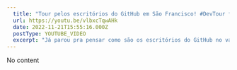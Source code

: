 ```yaml
---
  title: "Tour pelos escritórios do GitHub em São Francisco! #DevTour feat. @Alura"
  url: https://youtu.be/vlbxcTqwAHk
  date: 2022-11-21T15:55:16.000Z
  postType: YOUTUBE_VIDEO
  excerpt: "Já parou pra pensar como são os escritórios do GitHub no vale do silício? Finalmente saiu esse vídeo em parceria com a galera da Alura! Você vai ver o estudio que eles tem lá, a sala secreta do github, bibiloteca OS NOMES DAS SALAS QUE SÃO INCRÍVEIS! Mas enfim, só vai ver apertando o play e vendo até o final :P Bora ver!"
---
```

  
  No content
  